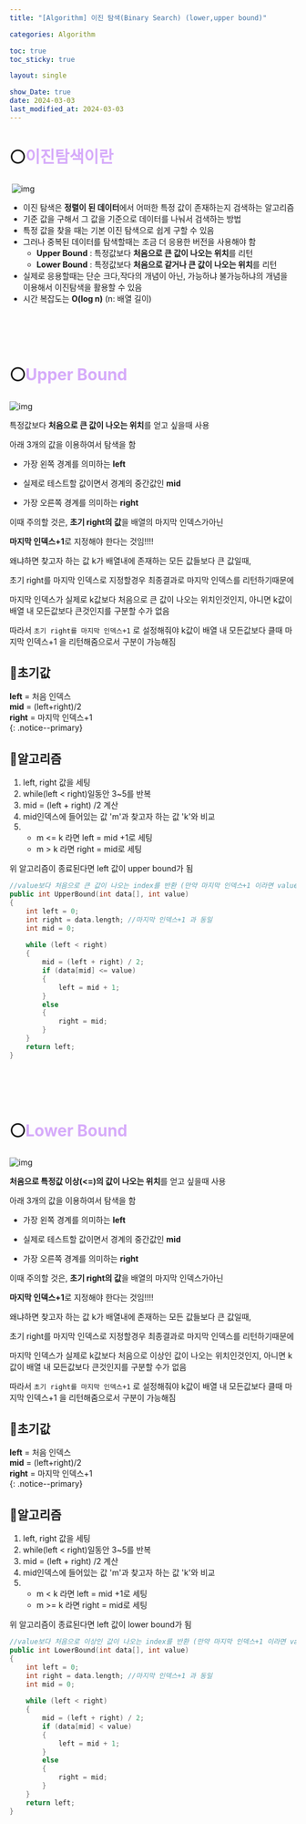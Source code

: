 ```yaml
---
title: "[Algorithm] 이진 탐색(Binary Search) (lower,upper bound)"

categories: Algorithm

toc: true
toc_sticky: true

layout: single

show_Date: true
date: 2024-03-03
last_modified_at: 2024-03-03
---
```


# ⚪<span style="color: #D6ABFA;">이진탐색이란</span>

​	![img](../../assets/images/2024-03-03-BinarySearchUpperLowerBound/img.png)

- 이진 탐색은 **정렬이 된 데이터**에서 어떠한 특정 값이 존재하는지 검색하는 알고리즘
- 기준 값을 구해서 그 값을 기준으로 데이터를 나눠서 검색하는 방법
- 특정 값을 찾을 때는 기본 이진 탐색으로 쉽게 구할 수 있음
- 그러나 중복된 데이터를 탐색할때는 조금 더 응용한 버전을 사용해야 함
  - **Upper Bound** : 특정값보다 **처음으로 큰 값이 나오는 위치**를 리턴
  - **Lower Bound** : 특정값보다 **처음으로 같거나 큰 값이 나오는 위치**를 리턴
- 실제로 응용할때는 단순 크다,작다의 개념이 아닌, 가능하냐 불가능하냐의 개념을 이용해서 이진탐색을 활용할 수 있음
- 시간 복잡도는 **O(log n)**  (n: 배열 길이)

<br>

<br>

<br>

# ⚪<span style="color: #D6ABFA;">Upper Bound</span>

![img](../../assets/images/2024-03-03-BinarySearchUpperLowerBound/img.png)

특정값보다 **처음으로 큰 값이 나오는 위치**를 얻고 싶을때 사용

아래 3개의 값을 이용하여서 탐색을 함

- 가장 왼쪽 경계를 의미하는 **left**

- 실제로 테스트할 값이면서 경계의 중간값인 **mid**

- 가장 오른쪽 경계를 의미하는 **right**

이때 주의할 것은, **초기 right의 값**을 배열의 마지막 인덱스가아닌

**마지막 인덱스+1**로 지정해야 한다는 것임!!!!

왜냐하면 찾고자 하는 값 k가 배열내에 존재하는 모든 값들보다 큰 값일때,

초기 right를 마지막 인덱스로 지정할경우 최종결과로 마지막 인덱스를 리턴하기때문에

마지막 인덱스가 실제로 k값보다 처음으로 큰 값이 나오는 위치인것인지, 아니면 k값이 배열 내 모든값보다 큰것인지를 구분할 수가 없음

따라서 ```초기 right를 마지막 인덱스+1``` 로 설정해줘야 k값이 배열 내 모든값보다 클때 마지막 인덱스+1 을 리턴해줌으로서 구분이 가능해짐

## 🔹초기값


**left** = 처음 인덱스  
**mid** = (left+right)/2  
**right** = 마지막 인덱스+1  
{: .notice--primary}

## 🔹알고리즘

1. left, right 값을 세팅
2. while(left < right)일동안 3~5를 반복
3. mid = (left + right) /2 계산
4. mid인덱스에 들어있는 값 'm'과 찾고자 하는 값 'k'와 비교
5. - m <= k 라면 left = mid +1로 세팅
   - m > k 라면 right = mid로 세팅

위 알고리즘이 종료된다면 left 값이 upper bound가 됨

```c++
//value보다 처음으로 큰 값이 나오는 index를 반환 (만약 마지막 인덱스+1 이라면 value보다 큰 값이 없다는 것)
public int UpperBound(int data[], int value) 
{
    int left = 0;
    int right = data.length; //마지막 인덱스+1 과 동일
    int mid = 0;
    
    while (left < right) 
    {
        mid = (left + right) / 2;
        if (data[mid] <= value) 
        {
            left = mid + 1;
        } 
        else 
        {
            right = mid;
        }
    }
    return left;
}
```

<br>

<br>

<br>

# ⚪<span style="color: #D6ABFA;">Lower Bound</span>

![img](../../assets/images/2024-03-03-BinarySearchUpperLowerBound/img.png)

 **처음으로 특정값 이상(<=)의 값이 나오는 위치**를 얻고 싶을때 사용

아래 3개의 값을 이용하여서 탐색을 함

- 가장 왼쪽 경계를 의미하는 **left**

- 실제로 테스트할 값이면서 경계의 중간값인 **mid**

- 가장 오른쪽 경계를 의미하는 **right**

이때 주의할 것은, **초기 right의 값**을 배열의 마지막 인덱스가아닌

**마지막 인덱스+1**로 지정해야 한다는 것임!!!!

왜냐하면 찾고자 하는 값 k가 배열내에 존재하는 모든 값들보다 큰 값일때,

초기 right를 마지막 인덱스로 지정할경우 최종결과로 마지막 인덱스를 리턴하기때문에

마지막 인덱스가 실제로 k값보다 처음으로 이상인 값이 나오는 위치인것인지, 아니면 k값이 배열 내 모든값보다 큰것인지를 구분할 수가 없음

따라서 ```초기 right를 마지막 인덱스+1``` 로 설정해줘야 k값이 배열 내 모든값보다 클때 마지막 인덱스+1 을 리턴해줌으로서 구분이 가능해짐

## 🔹초기값

**left** = 처음 인덱스  
**mid** = (left+right)/2  
**right** = 마지막 인덱스+1  
{: .notice--primary}

## 🔹알고리즘

1. left, right 값을 세팅
2. while(left < right)일동안 3~5를 반복
3. mid = (left + right) /2 계산
4. mid인덱스에 들어있는 값 'm'과 찾고자 하는 값 'k'와 비교
5. - m < k 라면 left = mid +1로 세팅
   - m >= k 라면 right = mid로 세팅

위 알고리즘이 종료된다면 left 값이 lower bound가 됨

```c++
//value보다 처음으로 이상인 값이 나오는 index를 반환 (만약 마지막 인덱스+1 이라면 value이상인 값이 없다는 것)
public int LowerBound(int data[], int value) 
{
    int left = 0;
    int right = data.length; //마지막 인덱스+1 과 동일
    int mid = 0;
    
    while (left < right) 
    {
        mid = (left + right) / 2;
        if (data[mid] < value) 
        {
            left = mid + 1;
        } 
        else 
        {
            right = mid;
        }
    }
    return left;
}
```

